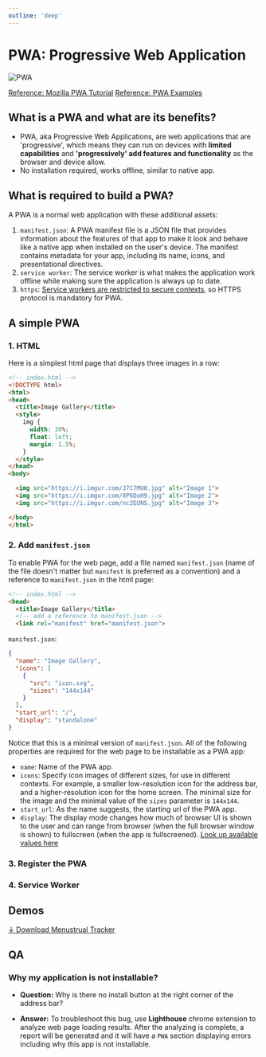 ```yaml
---
outline: 'deep'
---
```


# PWA: Progressive Web Application

![PWA](/images/pwa.webp)


[Reference: Mozilla PWA Tutorial](https://developer.mozilla.org/en-US/docs/Web/Progressive_web_apps)
[Reference: PWA Examples](https://github.com/mdn/pwa-examples/tree/main)

## What is a PWA and what are its benefits?

- PWA, aka Progressive Web Applications, are web applications that are 'progressive', which means they can run on devices with **limited capabilities** and **'progressively' add features and functionality** as the browser and device allow.
- No installation required, works offline, similar to native app.

## What is required to build a PWA?
A PWA is a normal web application with these additional assets:
1. `manifest.json`: A PWA manifest file is a JSON file that provides information about the features of that app to make it look and behave like a native app when installed on the user's device. The manifest contains metadata for your app, including its name, icons, and presentational directives.
2. `service worker`: The service worker is what makes the application work offline while making sure the application is always up to date. 
3. `https`: [Service workers are restricted to secure contexts](https://developer.mozilla.org/en-US/docs/Web/Security/Secure_Contexts/features_restricted_to_secure_contexts), so HTTPS protocol is mandatory for PWA.

## A simple PWA

### 1. HTML

Here is a simplest html page that displays three images in a row:

``` html
<!-- index.html -->
<!DOCTYPE html>
<html>
<head>
  <title>Image Gallery</title>
  <style>
    img {
      width: 30%; 
      float: left;
      margin: 1.5%;
    }
  </style>
</head>
<body>

  <img src="https://i.imgur.com/J7C7MU8.jpg" alt="Image 1">
  <img src="https://i.imgur.com/8P6DoH9.jpg" alt="Image 2"> 
  <img src="https://i.imgur.com/nc2EUNS.jpg" alt="Image 3">

</body>
</html>
```

### 2. Add `manifest.json`

To enable PWA for the web page, add a file named `manifest.json` (name of the file doesn't matter but `manifest` is preferred as a convention) and a reference to `manifest.json` in the html page:

``` html
<!-- index.html -->
<head>
  <title>Image Gallery</title>
  <!-- add a reference to manifest.json -->
  <link rel="manifest" href="manifest.json">
```

`manifest.json`: 

``` json
{
  "name": "Image Gallery",
  "icons": [
    {
      "src": "icon.svg",
      "sizes": "144x144"
    }
  ],
  "start_url": "/",
  "display": "standalone"
}
```

Notice that this is a minimal version of `manifest.json`. All of the following properties are required for the web page to be installable as a PWA app:

- `name`: Name of the PWA app.
- `icons`: Specify icon images of different sizes, for use in different contexts. For example, a smaller low-resolution icon for the address bar, and a higher-resolution icon for the home screen. The minimal size for the image and the minimal value of the `sizes` parameter is `144x144`. 
- `start_url`: As the name suggests, the starting url of the PWA app.
- `display`:  The display mode changes how much of browser UI is shown to the user and can range from browser (when the full browser window is shown) to fullscreen (when the app is fullscreened). [Look up available values here](https://developer.mozilla.org/en-US/docs/Web/Manifest/display#values)

### 3. Register the PWA

### 4. Service Worker

## Demos

[↓ Download Menustrual Tracker](/misc/ct.zip)

## QA

### Why my application is not installable?

- **Question:** Why is there no install button at the right corner of the address bar?

- **Answer:** To troubleshoot this bug, use **Lighthouse** chrome extension to analyze web page loading results. After the analyzing is complete, a report will be generated and it will have a `PWA` section displaying errors including why this app is not installable.